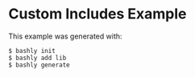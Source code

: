 Custom Includes Example
==================================================

This example was generated with:

    $ bashly init
    $ bashly add lib
    $ bashly generate
